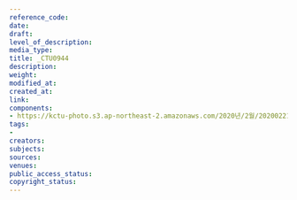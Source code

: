 ```yaml
---
reference_code: 
date: 
draft: 
level_of_description: 
media_type: 
title: _CTU0944
description: 
weight: 
modified_at: 
created_at: 
link: 
components:
- https://kctu-photo.s3.ap-northeast-2.amazonaws.com/2020년/2월/20200221_2.22+희망버스+연기+기자회견/_CTU0944.jpg
tags:
- 
creators: 
subjects: 
sources: 
venues: 
public_access_status: 
copyright_status: 
---
```

